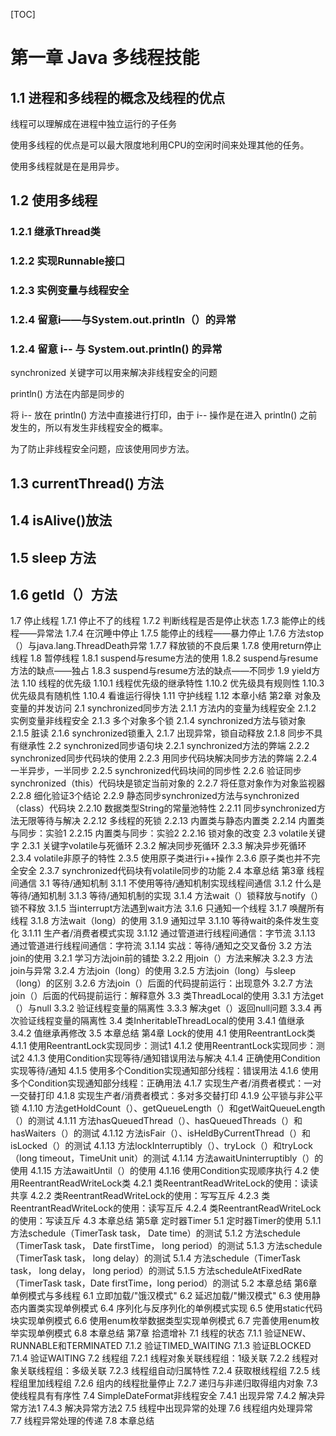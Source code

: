 [TOC]

# 第一章 Java 多线程技能

## 1.1 进程和多线程的概念及线程的优点

线程可以理解成在进程中独立运行的子任务

使用多线程的优点是可以最大限度地利用CPU的空闲时间来处理其他的任务。

使用多线程就是在是用异步。

## 1.2 使用多线程

### 1.2.1 继承Thread类

### 1.2.2 实现Runnable接口

### 1.2.3 实例变量与线程安全

### 1.2.4 留意i——与System.out.println（）的异常

### 1.2.4 留意 i-- 与 System.out.println() 的异常

synchronized 关键字可以用来解决非线程安全的问题

println() 方法在内部是同步的

将 i-- 放在 println() 方法中直接进行打印，由于 i-- 操作是在进入 println()  之前发生的，所以有发生非线程安全的概率。

为了防止非线程安全问题，应该使用同步方法。

## 1.3 currentThread() 方法



## 1.4 isAlive()放法

## 1.5 sleep 方法

## 1.6 getId（）方法

1.7 停止线程
1.7.1 停止不了的线程
1.7.2 判断线程是否是停止状态
1.7.3 能停止的线程——异常法
1.7.4 在沉睡中停止
1.7.5 能停止的线程——暴力停止
1.7.6 方法stop（）与java.lang.ThreadDeath异常
1.7.7 释放锁的不良后果
1.7.8 使用return停止线程
1.8 暂停线程
1.8.1 suspend与resume方法的使用
1.8.2 suspend与resume方法的缺点——独占
1.8.3 suspend与resume方法的缺点——不同步
1.9 yield方法
1.10 线程的优先级
1.10.1 线程优先级的继承特性
1.10.2 优先级具有规则性
1.10.3 优先级具有随机性
1.10.4 看谁运行得快
1.11 守护线程
1.12 本章小结
第2章 对象及变量的并发访问
2.1 synchronized同步方法
2.1.1 方法内的变量为线程安全
2.1.2 实例变量非线程安全
2.1.3 多个对象多个锁
2.1.4 synchronized方法与锁对象
2.1.5 脏读
2.1.6 synchronized锁重入
2.1.7 出现异常，锁自动释放
2.1.8 同步不具有继承性
2.2 synchronized同步语句块
2.2.1 synchronized方法的弊端
2.2.2 synchronized同步代码块的使用
2.2.3 用同步代码块解决同步方法的弊端
2.2.4 一半异步，一半同步
2.2.5 synchronized代码块间的同步性
2.2.6 验证同步synchronized（this）代码块是锁定当前对象的
2.2.7 将任意对象作为对象监视器
2.2.8 细化验证3个结论
2.2.9 静态同步synchronized方法与synchronized（class）代码块
2.2.10 数据类型String的常量池特性
2.2.11 同步synchronized方法无限等待与解决
2.2.12 多线程的死锁
2.2.13 内置类与静态内置类
2.2.14 内置类与同步：实验1
2.2.15 内置类与同步：实验2
2.2.16 锁对象的改变
2.3 volatile关键字
2.3.1 关键字volatile与死循环
2.3.2 解决同步死循环
2.3.3 解决异步死循环
2.3.4 volatile非原子的特性
2.3.5 使用原子类进行i++操作
2.3.6 原子类也并不完全安全
2.3.7 synchronized代码块有volatile同步的功能
2.4 本章总结
第3章 线程间通信
3.1 等待/通知机制
3.1.1 不使用等待/通知机制实现线程间通信
3.1.2 什么是等待/通知机制
3.1.3 等待/通知机制的实现
3.1.4 方法wait（）锁释放与notify（）锁不释放
3.1.5 当interrupt方法遇到wait方法
3.1.6 只通知一个线程
3.1.7 唤醒所有线程
3.1.8 方法wait（long）的使用
3.1.9 通知过早
3.1.10 等待wait的条件发生变化
3.1.11 生产者/消费者模式实现
3.1.12 通过管道进行线程间通信：字节流
3.1.13 通过管道进行线程间通信：字符流
3.1.14 实战：等待/通知之交叉备份
3.2 方法join的使用
3.2.1 学习方法join前的铺垫
3.2.2 用join（）方法来解决
3.2.3 方法join与异常
3.2.4 方法join（long）的使用
3.2.5 方法join（long）与sleep（long）的区别
3.2.6 方法join（）后面的代码提前运行：出现意外
3.2.7 方法join（）后面的代码提前运行：解释意外
3.3 类ThreadLocal的使用
3.3.1 方法get（）与null
3.3.2 验证线程变量的隔离性
3.3.3 解决get（）返回null问题
3.3.4 再次验证线程变量的隔离性
3.4 类InheritableThreadLocal的使用
3.4.1 值继承
3.4.2 值继承再修改
3.5 本章总结
第4章 Lock的使用
4.1 使用ReentrantLock类
4.1.1 使用ReentrantLock实现同步：测试1
4.1.2 使用ReentrantLock实现同步：测试2
4.1.3 使用Condition实现等待/通知错误用法与解决
4.1.4 正确使用Condition实现等待/通知
4.1.5 使用多个Condition实现通知部分线程：错误用法
4.1.6 使用多个Condition实现通知部分线程：正确用法
4.1.7 实现生产者/消费者模式：一对一交替打印
4.1.8 实现生产者/消费者模式：多对多交替打印
4.1.9 公平锁与非公平锁
4.1.10 方法getHoldCount（）、getQueueLength（）和getWaitQueueLength（）的测试
4.1.11 方法hasQueuedThread（）、hasQueuedThreads（）和hasWaiters（）的测试
4.1.12 方法isFair（）、isHeldByCurrentThread（）和isLocked（）的测试
4.1.13 方法lockInterruptibly（）、tryLock（）和tryLock（long timeout，TimeUnit unit）的测试
4.1.14 方法awaitUninterruptibly（）的使用
4.1.15 方法awaitUntil（）的使用
4.1.16 使用Condition实现顺序执行
4.2 使用ReentrantReadWriteLock类
4.2.1 类ReentrantReadWriteLock的使用：读读共享
4.2.2 类ReentrantReadWriteLock的使用：写写互斥
4.2.3 类ReentrantReadWriteLock的使用：读写互斥
4.2.4 类ReentrantReadWriteLock的使用：写读互斥
4.3 本章总结
第5章 定时器Timer
5.1 定时器Timer的使用
5.1.1 方法schedule（TimerTask task， Date time）的测试
5.1.2 方法schedule（TimerTask task， Date firstTime， long period）的测试
5.1.3 方法schedule（TimerTask task， long delay）的测试
5.1.4 方法schedule（TimerTask task， long delay， long period）的测试
5.1.5 方法scheduleAtFixedRate（TimerTask task，Date firstTime，long period）的测试
5.2 本章总结
第6章 单例模式与多线程
6.1 立即加载/"饿汉模式"
6.2 延迟加载/"懒汉模式"
6.3 使用静态内置类实现单例模式
6.4 序列化与反序列化的单例模式实现
6.5 使用static代码块实现单例模式
6.6 使用enum枚举数据类型实现单例模式
6.7 完善使用enum枚举实现单例模式
6.8 本章总结
第7章 拾遗增补
7.1 线程的状态
7.1.1 验证NEW、RUNNABLE和TERMINATED
7.1.2 验证TIMED_WAITING
7.1.3 验证BLOCKED
7.1.4 验证WAITING
7.2 线程组
7.2.1 线程对象关联线程组：1级关联
7.2.2 线程对象关联线程组：多级关联
7.2.3 线程组自动归属特性
7.2.4 获取根线程组
7.2.5 线程组里加线程组
7.2.6 组内的线程批量停止
7.2.7 递归与非递归取得组内对象
7.3 使线程具有有序性
7.4 SimpleDateFormat非线程安全
7.4.1 出现异常
7.4.2 解决异常方法1
7.4.3 解决异常方法2
7.5 线程中出现异常的处理
7.6 线程组内处理异常
7.7 线程异常处理的传递
7.8 本章总结



